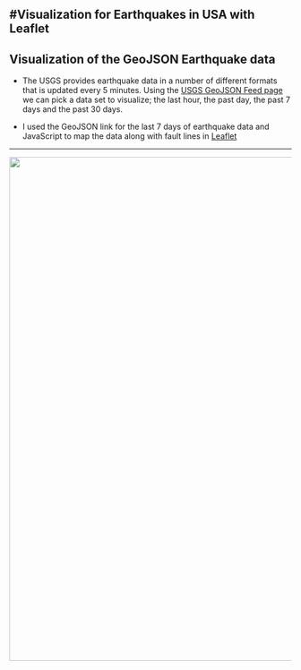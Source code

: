 #Visualization for Earthquakes in USA with Leaflet
------
## Visualization of the GeoJSON Earthquake data
- The USGS provides earthquake data in a number of different formats that is updated every 5 minutes. Using the [USGS GeoJSON Feed page](https://earthquake.usgs.gov/earthquakes/feed/v1.0/geojson.php) we can pick a data set to visualize; the last hour, the past day, the past 7 days and the past 30 days.  

- I used the GeoJSON link for the last 7 days of earthquake data and JavaScript to map the data along with fault lines in [Leaflet](http://leafletjs.com/)

-----
<p align="center"> 
  <img src="https://github.com/TomBerton/Earthquake_Visualization/blob/master/images/Earthquake_website.png" width="900"/>
 </p>
